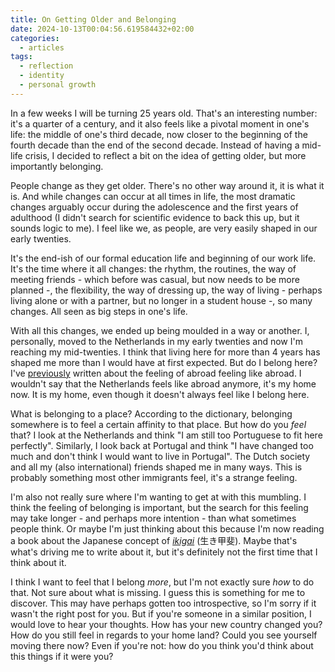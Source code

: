 ```yaml
---
title: On Getting Older and Belonging
date: 2024-10-13T00:04:56.619584432+02:00
categories:
  - articles
tags:
  - reflection
  - identity
  - personal growth
---
```


In a few weeks I will be turning 25 years old. That's an interesting number: it's a quarter of a century, and it also feels like a pivotal moment in one's life: the middle of one's third decade, now closer to the beginning of the fourth decade than the end of the second decade. Instead of having a mid-life crisis, I decided to reflect a bit on the idea of getting older, but more importantly belonging.

<!--more-->

People change as they get older. There's no other way around it, it is what it is. And while changes can occur at all times in life, the most dramatic changes arguably occur during the adolescence and the first years of adulthood (I didn't search for scientific evidence to back this up, but it sounds logic to me). I feel like we, as people, are very easily shaped in our early twenties.

It's the end-ish of our formal education life and beginning of our work life. It's the time where it all changes: the rhythm, the routines, the way of meeting friends - which before was casual, but now needs to be more planned -, the flexibility, the way of dressing up, the way of living - perhaps living alone or with a partner, but no longer in a student house -, so many changes. All seen as big steps in one's life.

With all this changes, we ended up being moulded in a way or another. I, personally, moved to the Netherlands in my early twenties and now I'm reaching my mid-twenties. I think that living here for more than 4 years has shaped me more than I would have at first expected. But do I belong here? I've [previously](/2024/01/10/when-does-abroad-stop-being-abroad/) written about the feeling of abroad feeling like abroad. I wouldn't say that the Netherlands feels like abroad anymore, it's my home now. It is my home, even though it doesn't always feel like I belong here.

What is belonging to a place? According to the dictionary, belonging somewhere is to feel a certain affinity to that place. But how do you *feel* that? I look at the Netherlands and think "I am still too Portuguese to fit here perfectly". Similarly, I look back at Portugal and think "I have changed too much and don't think I would want to live in Portugal". The Dutch society and all my (also international) friends shaped me in many ways. This is probably something most other immigrants feel, it's a strange feeling.

I'm also not really sure where I'm wanting to get at with this mumbling. I think the feeling of belonging is important, but the search for this feeling may take longer - and perhaps more intention - than what sometimes people think. Or maybe I'm just thinking about this because I'm now reading a book about the Japanese concept of [*ikigai*](https://en.wikipedia.org/wiki/Ikigai) (生き甲斐). Maybe that's what's driving me to write about it, but it's definitely not the first time that I think about it.

I think I want to feel that I belong *more*, but I'm not exactly sure *how* to do that. Not sure about what is missing. I guess this is something for me to discover. This may have perhaps gotten too introspective, so I'm sorry if it wasn't the right post for you. But if you're someone in a similar position, I would love to hear your thoughts. How has your new country changed you? How do you still feel in regards to your home land? Could you see yourself moving there now? Even if you're not: how do you think you'd think about this things if it were you?
